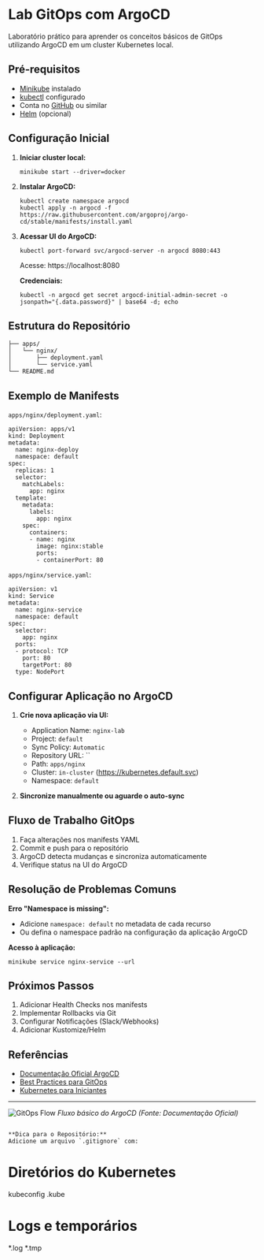 # Lab GitOps com ArgoCD

Laboratório prático para aprender os conceitos básicos de GitOps utilizando ArgoCD em um cluster Kubernetes local.

## Pré-requisitos

- [Minikube](https://minikube.sigs.k8s.io/docs/start/) instalado
- [kubectl](https://kubernetes.io/docs/tasks/tools/) configurado
- Conta no [GitHub](https://github.com/) ou similar
- [Helm](https://helm.sh/docs/intro/install/) (opcional)

## Configuração Inicial

1. **Iniciar cluster local:**
   ```
   minikube start --driver=docker
   ```

2. **Instalar ArgoCD:**
   ```
   kubectl create namespace argocd
   kubectl apply -n argocd -f https://raw.githubusercontent.com/argoproj/argo-cd/stable/manifests/install.yaml
   ```

3. **Acessar UI do ArgoCD:**
   ```
   kubectl port-forward svc/argocd-server -n argocd 8080:443
   ```
   Acesse: https://localhost:8080

   **Credenciais:**
   ```
   kubectl -n argocd get secret argocd-initial-admin-secret -o jsonpath="{.data.password}" | base64 -d; echo
   ```

## Estrutura do Repositório

```
├── apps/
│   └── nginx/
│       ├── deployment.yaml
│       └── service.yaml
└── README.md
```

## Exemplo de Manifests

`apps/nginx/deployment.yaml`:
```
apiVersion: apps/v1
kind: Deployment
metadata:
  name: nginx-deploy
  namespace: default
spec:
  replicas: 1
  selector:
    matchLabels:
      app: nginx
  template:
    metadata:
      labels:
        app: nginx
    spec:
      containers:
      - name: nginx
        image: nginx:stable
        ports:
        - containerPort: 80
```

`apps/nginx/service.yaml`:
```
apiVersion: v1
kind: Service
metadata:
  name: nginx-service
  namespace: default
spec:
  selector:
    app: nginx
  ports:
  - protocol: TCP
    port: 80
    targetPort: 80
  type: NodePort
```

## Configurar Aplicação no ArgoCD

1. **Crie nova aplicação via UI:**
   - Application Name: `nginx-lab`
   - Project: `default`
   - Sync Policy: `Automatic`
   - Repository URL: ``
   - Path: `apps/nginx`
   - Cluster: `in-cluster` (https://kubernetes.default.svc)
   - Namespace: `default`

2. **Sincronize manualmente ou aguarde o auto-sync**

## Fluxo de Trabalho GitOps

1. Faça alterações nos manifests YAML
2. Commit e push para o repositório
3. ArgoCD detecta mudanças e sincroniza automaticamente
4. Verifique status na UI do ArgoCD

## Resolução de Problemas Comuns

**Erro "Namespace is missing":**
- Adicione `namespace: default` no metadata de cada recurso
- Ou defina o namespace padrão na configuração da aplicação ArgoCD

**Acesso à aplicação:**
```
minikube service nginx-service --url
```

## Próximos Passos

1. Adicionar Health Checks nos manifests
2. Implementar Rollbacks via Git
3. Configurar Notificações (Slack/Webhooks)
4. Adicionar Kustomize/Helm

## Referências

- [Documentação Oficial ArgoCD](https://argo-cd.readthedocs.io/)
- [Best Practices para GitOps](https://www.weave.works/technologies/gitops/)
- [Kubernetes para Iniciantes](https://kubernetes.io/pt-br/docs/tutorials/kubernetes-basics/)

---
![GitOps Flow](https://argo-cd.readthedocs.io/en/stable/assets/argocd-ui.gif)
*Fluxo básico do ArgoCD (Fonte: Documentação Oficial)*
```

**Dica para o Repositório:**  
Adicione um arquivo `.gitignore` com:
```
# Diretórios do Kubernetes
kubeconfig
.kube

# Logs e temporários
*.log
*.tmp
```
```
